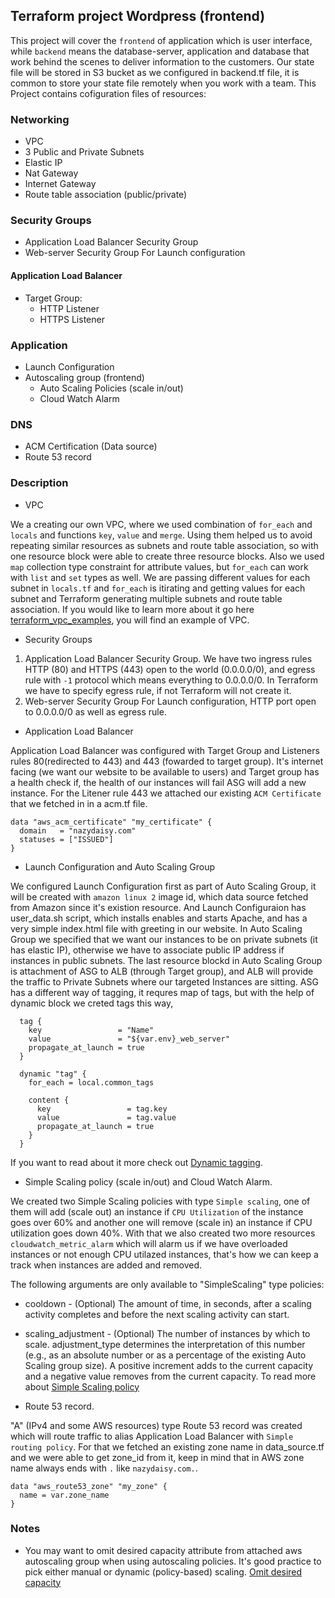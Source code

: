 ## Terraform project Wordpress (frontend)

This project will cover the ```frontend``` of application which is user interface, while ```backend``` means the database-server, application and database that work behind the scenes to deliver information to the customers. Our state file will be stored in S3 bucket as we configured in backend.tf file, it is common to store your state file remotely when you work with a team. This Project contains cofiguration files of resources:

### Networking

- VPC
- 3 Public and Private Subnets
- Elastic IP 
- Nat Gateway
- Internet Gateway
- Route table association (public/private)

### Security Groups

- Application Load Balancer Security Group 
- Web-server Security Group For Launch configuration

#### Application Load Balancer
 
- Target Group:
  - HTTP Listener
  - HTTPS Listener

### Application

- Launch Configuration
- Autoscaling group (frontend)
  - Auto Scaling Policies (scale in/out)
  - Cloud Watch Alarm

### DNS

- ACM Certification (Data source)
- Route 53 record

### Description

- VPC

We a creating our own VPC, where we used combination of `for_each` and `locals` and functions `key`, `value` and  `merge`. Using them helped us to avoid repeating similar resources as subnets and route table association, so with one resource block  were able to create three resource blocks. Also we used `map` collection type constraint for attribute values, but `for_each` can work with `list` and `set` types as well. We are passing different values for each subnet in `locals.tf` and `for_each` is itirating and getting values for each subnet and Terraform generating multiple subnets and route table association. If you would like to learn more about it go here [terraform_vpc_examples](https://github.com/nazy67/terraform_vpc_examples), you will find an example of VPC.

- Security Groups

1. Application Load Balancer Security Group. We have two ingress rules HTTP (80) and HTTPS (443) open to the world (0.0.0.0/0), and egress rule with `-1` protocol which means everything to 0.0.0.0/0. In Terraform we have to specify egress rule, if not Terraform will not create it. 
2. Web-server Security Group For Launch configuration,  HTTP port open to 0.0.0.0/0 as well as egress rule.

- Application Load Balancer

Application Load Balancer was configured with Target Group and Listeners rules 80(redirected to 443) and 443 (fowarded to target group). It's internet facing (we want our website to be available to users) and Target group has a health check if, the health of our instances will fail ASG will add a new instance. For the Litener rule 443 we attached our existing `ACM Certificate` that we fetched in in a acm.tf file. 
```
data "aws_acm_certificate" "my_certificate" {
  domain   = "nazydaisy.com"
  statuses = ["ISSUED"]
}
```

- Launch Configuration and Auto Scaling Group

We configured Launch Configuration first as part of Auto Scaling Group, it will be  created with ```amazon linux 2``` image id, which data source fetched from Amazon since it's existion resource.  And Launch Configuraion has user_data.sh script, which installs enables and starts Apache, and has a very simple index.html file with greeting in our website. In Auto Scaling Group we specified that we want our instances to be on private subnets (it has elastic IP), otherwise we have to associate public IP address if instances in public subnets. The last resource blockd in Auto Scaling Group is attachment of ASG to ALB (through Target group), and ALB will provide the traffic to Private Subnets where our targeted Instances are sitting.
ASG has a different way of tagging, it requres map of tags, but with the help of  dynamic block we creted tags this way,
```
  tag {
    key                 = "Name"
    value               = "${var.env}_web_server"
    propagate_at_launch = true
  }

  dynamic "tag" {
    for_each = local.common_tags

    content {
      key                 = tag.key
      value               = tag.value
      propagate_at_launch = true
    }
  }
```
If you want to read about it more check out [Dynamic tagging](https://www.hashicorp.com/blog/hashicorp-terraform-0-12-preview-for-and-for-each).

- Simple Scaling policy (scale in/out) and Cloud Watch Alarm.

We created two Simple Scaling policies with type `Simple scaling`, one of them will add (scale out) an instance if  ```CPU Utilization``` of the instance goes over 60% and another one will remove (scale in) an instance if CPU utilization goes down 40%. With that we also created two more resources `cloudwatch_metric_alarm` which will alarm us if we have overloaded instances or not enough CPU utilazed instances, that's how we can keep a track when instances are added and removed.    

The following arguments are only available to "SimpleScaling" type policies:

- cooldown - (Optional) The amount of time, in seconds, after a scaling activity completes and before the next scaling activity can start.
- scaling_adjustment - (Optional) The number of instances by which to scale. adjustment_type determines the interpretation of this number (e.g., as an absolute number or as a percentage of the existing Auto Scaling group size). A positive increment adds to the current capacity and a negative value removes from the current capacity. To read more about [Simple Scaling policy](https://docs.aws.amazon.com/autoscaling/ec2/userguide/as-scaling-simple-step.html)

- Route 53 record.

"A" (IPv4 and some AWS resources) type Route 53 record was created which will route traffic to alias Application Load Balancer with `Simple routing policy`. For that we fetched an existing zone name in data_source.tf and we were able to get zone_id from it, keep in mind that in AWS zone name always ends with `.` like `nazydaisy.com.`.
```
data "aws_route53_zone" "my_zone" {
  name = var.zone_name
}
```

### Notes

- You may want to omit desired capacity attribute from attached aws autoscaling group when using autoscaling policies. It's good practice to pick either manual or dynamic (policy-based) scaling. [Omit desired capacity](https://registry.terraform.io/providers/hashicorp/aws/latest/docs/resources/autoscaling_policy)
